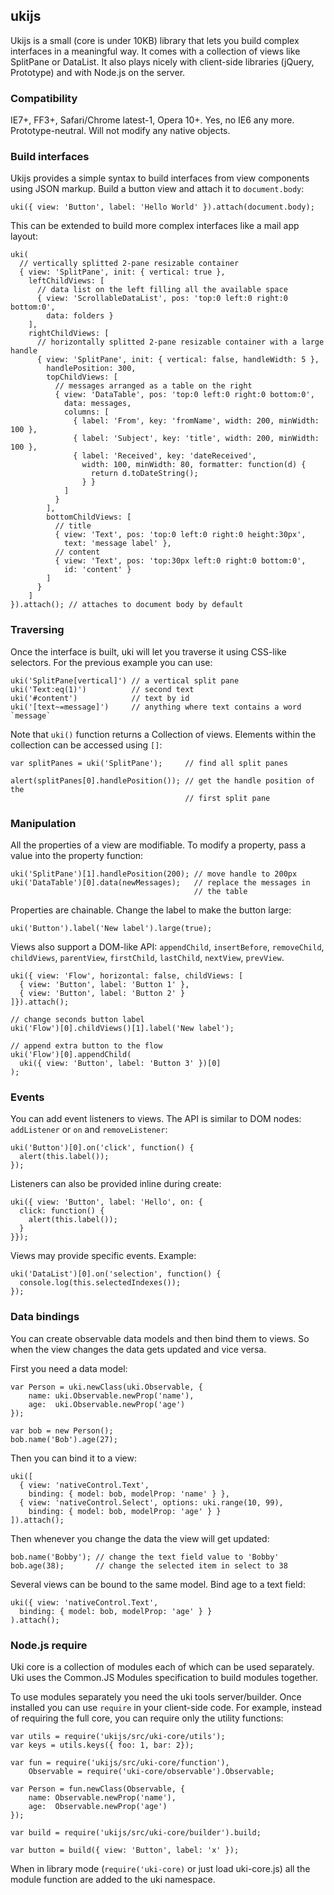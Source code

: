 ## ukijs

Ukijs is a small (core is under 10KB) library that lets you build complex
interfaces in a meaningful way. It comes with a collection
of views like SplitPane or DataList. It also plays nicely with client-side
libraries (jQuery, Prototype) and with Node.js on the server.

### Compatibility
IE7+, FF3+, Safari/Chrome latest-1, Opera 10+. Yes, no IE6 any more.
Prototype-neutral. Will not modify any native objects.

### Build interfaces

Ukijs provides a simple syntax to build interfaces from view components
using JSON markup. Build a button view and attach it to `document.body`:

    uki({ view: 'Button', label: 'Hello World' }).attach(document.body);

This can be extended to build more complex interfaces like a mail app layout:

    uki(
      // vertically splitted 2-pane resizable container
      { view: 'SplitPane', init: { vertical: true },
        leftChildViews: [
          // data list on the left filling all the available space
          { view: 'ScrollableDataList', pos: 'top:0 left:0 right:0 bottom:0',
            data: folders }
        ],
        rightChildViews: [
          // horizontally splitted 2-pane resizable container with a large handle
          { view: 'SplitPane', init: { vertical: false, handleWidth: 5 },
            handlePosition: 300,
            topChildViews: [
              // messages arranged as a table on the right
              { view: 'DataTable', pos: 'top:0 left:0 right:0 bottom:0',
                data: messages,
                columns: [
                  { label: 'From', key: 'fromName', width: 200, minWidth: 100 },
                  { label: 'Subject', key: 'title', width: 200, minWidth: 100 },
                  { label: 'Received', key: 'dateReceived',
                    width: 100, minWidth: 80, formatter: function(d) {
                      return d.toDateString();
                    } }
                ]
              }
            ],
            bottomChildViews: [
              // title
              { view: 'Text', pos: 'top:0 left:0 right:0 height:30px',
                text: 'message label' },
              // content
              { view: 'Text', pos: 'top:30px left:0 right:0 bottom:0',
                id: 'content' }
            ]
          }
        ]
    }).attach(); // attaches to document body by default

### Traversing

Once the interface is built, uki will let you traverse it using CSS-like
selectors. For the previous example you can use:

    uki('SplitPane[vertical]') // a vertical split pane
    uki('Text:eq(1)')          // second text
    uki('#content')            // text by id
    uki('[text~=message]')     // anything where text contains a word `message`

Note that `uki()` function returns a Collection of views. Elements within
the collection can be accessed using `[]`:

    var splitPanes = uki('SplitPane');     // find all split panes

    alert(splitPanes[0].handlePosition()); // get the handle position of the
                                           // first split pane

### Manipulation

All the properties of a view are modifiable. To modify a property, pass a
value into the property function:

    uki('SplitPane')[1].handlePosition(200); // move handle to 200px
    uki('DataTable')[0].data(newMessages);   // replace the messages in
                                             // the table

Properties are chainable. Change the label to make the button large:

    uki('Button').label('New label').large(true);

Views also support a DOM-like API: `appendChild`, `insertBefore`, `removeChild`,
`childViews`, `parentView`, `firstChild`, `lastChild`, `nextView`, `prevView`.

    uki({ view: 'Flow', horizontal: false, childViews: [
      { view: 'Button', label: 'Button 1' },
      { view: 'Button', label: 'Button 2' }
    ]}).attach();

    // change seconds button label
    uki('Flow')[0].childViews()[1].label('New label');

    // append extra button to the flow
    uki('Flow')[0].appendChild(
      uki({ view: 'Button', label: 'Button 3' })[0]
    );

### Events

You can add event listeners to views. The API is similar to DOM nodes:
`addListener` or `on` and `removeListener`:

    uki('Button')[0].on('click', function() {
      alert(this.label());
    });

Listeners can also be provided inline during create:

    uki({ view: 'Button', label: 'Hello', on: {
      click: function() {
        alert(this.label());
      }
    }});

Views may provide specific events. Example:

    uki('DataList')[0].on('selection', function() {
      console.log(this.selectedIndexes());
    });

### Data bindings

You can create observable data models and then bind them to views. So
when the view changes the data gets updated and vice versa.

First you need a data model:

    var Person = uki.newClass(uki.Observable, {
        name: uki.Observable.newProp('name'),
        age:  uki.Observable.newProp('age')
    });

    var bob = new Person();
    bob.name('Bob').age(27);

Then you can bind it to a view:

    uki([
      { view: 'nativeControl.Text',
        binding: { model: bob, modelProp: 'name' } },
      { view: 'nativeControl.Select', options: uki.range(10, 99),
        binding: { model: bob, modelProp: 'age' } }
    ]).attach();

Then whenever you change the data the view will get updated:

    bob.name('Bobby'); // change the text field value to 'Bobby'
    bob.age(38);       // change the selected item in select to 38

Several views can be bound to the same model. Bind age to a text field:

    uki({ view: 'nativeControl.Text',
      binding: { model: bob, modelProp: 'age' } }
    ).attach();

### Node.js require

Uki core is a collection of modules each of which can be used separately. Uki
uses the Common.JS Modules specification to build modules together.

To use modules separately you need the uki tools server/builder. Once installed you
can use `require` in your client-side code. For example, instead of requiring
the full core, you can require only the utility functions:

    var utils = require('ukijs/src/uki-core/utils');
    var keys = utils.keys({ foo: 1, bar: 2});

    var fun = require('ukijs/src/uki-core/function'),
        Observable = require('uki-core/observable').Observable;

    var Person = fun.newClass(Observable, {
        name: Observable.newProp('name'),
        age:  Observable.newProp('age')
    });

    var build = require('ukijs/src/uki-core/builder').build;

    var button = build({ view: 'Button', label: 'x' });

When in library mode (`require('uki-core)` or just load uki-core.js) all the
module function are added to the uki namespace.
